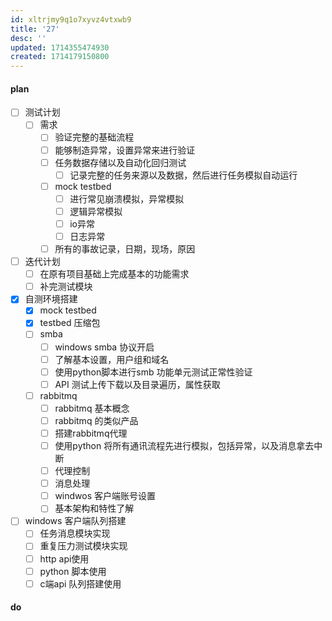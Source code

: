 ```yaml
---
id: xltrjmy9q1o7xyvz4vtxwb9
title: '27'
desc: ''
updated: 1714355474930
created: 1714179150800
---
```


#### plan
- [ ] 测试计划
  - [ ] 需求
    - [ ] 验证完整的基础流程
    - [ ] 能够制造异常，设置异常来进行验证
    - [ ] 任务数据存储以及自动化回归测试
      - [ ] 记录完整的任务来源以及数据，然后进行任务模拟自动运行
    - [ ] mock testbed
      - [ ] 进行常见崩溃模拟，异常模拟
      - [ ] 逻辑异常模拟
      - [ ] io异常
      - [ ] 日志异常
    - [ ] 所有的事故记录，日期，现场，原因
- [ ] 迭代计划
  - [ ] 在原有项目基础上完成基本的功能需求
  - [ ] 补完测试模块 
- [x] 自测环境搭建
    - [x] mock testbed  
    - [x] testbed 压缩包
  - [ ] smba
    - [ ] windows smba 协议开启
    - [ ] 了解基本设置，用户组和域名
    - [ ] 使用python脚本进行smb 功能单元测试正常性验证
    - [ ] API 测试上传下载以及目录遍历，属性获取
  - [ ] rabbitmq
    - [ ] rabbitmq 基本概念
    - [ ] rabbitmq 的类似产品
    - [ ] 搭建rabbitmq代理
    - [ ] 使用python 将所有通讯流程先进行模拟，包括异常，以及消息拿去中断
    - [ ] 代理控制
    - [ ] 消息处理
    - [ ] windwos 客户端账号设置
    - [ ] 基本架构和特性了解
- [ ] windows 客户端队列搭建
    - [ ] 任务消息模块实现
    - [ ] 重复压力测试模块实现
    - [ ] http api使用
    - [ ] python 脚本使用
    - [ ] c端api 队列搭建使用

#### do